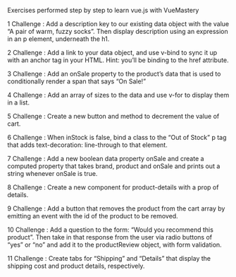 Exercises performed step by step to learn vue.js with VueMastery

1 Challenge : Add a description key to our existing data object with the value “A pair of warm, fuzzy socks”. Then display description using an expression in an p element, underneath the h1.

2 Challenge : Add a link to your data object, and use v-bind to sync it up with an anchor tag in your HTML. Hint: you’ll be binding to the href attribute.

3 Challenge : Add an onSale property to the product’s data that is used to conditionally render a span that says “On Sale!”

4 Challenge : Add an array of sizes to the data and use v-for to display them in a list.

5 Challenge : Create a new button and method to decrement the value of cart.

6 Challenge : When inStock is false, bind a class to the “Out of Stock” p tag that adds text-decoration: line-through to that element.

7 Challenge : Add a new boolean data property onSale and create a computed property that takes brand, product and onSale and prints out a string whenever onSale is true.

8 Challenge : Create a new component for product-details with a prop of details.

9 Challenge : Add a button that removes the product from the cart array by emitting an event with the id of the product to be removed.

10 Challenge : Add a question to the form: “Would you recommend this product”. Then take in that response from the user via radio buttons of “yes” or “no” and add it to the productReview object, with form validation.

11 Challenge : Create tabs for “Shipping” and “Details” that display the shipping cost and product details, respectively.


